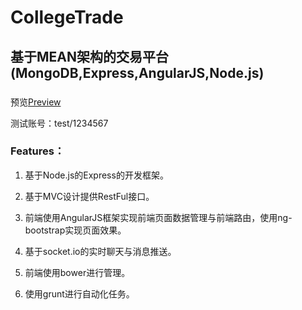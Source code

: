 # CollegeTrade

## 基于MEAN架构的交易平台(MongoDB,Express,AngularJS,Node.js)

###

预览[Preview](http://www.deadblue.cn:8080)

测试账号：test/1234567

### Features：

1. 基于Node.js的Express的开发框架。

1. 基于MVC设计提供RestFul接口。

1. 前端使用AngularJS框架实现前端页面数据管理与前端路由，使用ng-bootstrap实现页面效果。

1. 基于socket.io的实时聊天与消息推送。

1. 前端使用bower进行管理。

1. 使用grunt进行自动化任务。

